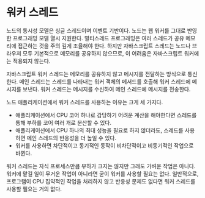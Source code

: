 # 워커 스레드

노드의 동시성 모델은 싱글 스레드이며 이벤트 기반이다.
노드는 웹 워커를 그대로 반영한 프로그래밍 모델 열시 지원한다. 멀티스레드 프로그래밍은 여러 스레드가 공유 메모리에 접근하는 것을 주의 깊게 조율해야 한다.
하지만 자바스크립트 스레드는 노드나 브라우저 모두 기본적으로 메모리를 공유하지 않으므로, 이 어려움은 자바스크립트 워커에는 적용되지 않는다.

자바스크립트 워커 스레드는 메모리를 공유하지 않고 메시지를 전달하는 방식으로 통신한다. 메인 스레드는 스레드를 나타내는 워커 객체의 메서드를 호출해 워커 스레드에 메시지를 보낸다. 워커 스레드는 메시지를 수신하여 메인 스레드에 메시지를 전송한다.

노드 애플리케이션에서 워커 스레드를 사용하는 이유는 크게 세 가지다.

- 애플리케이션에서 CPU 코어 하나로 감당하기 어려운 계산을 해야한다면 스레드를 통해 부하를 코어 여러 개로 분산할 수 있다.
- 애플리케이션에서 CPU 하나의 최대 성능을 필요로 하지 않더라도, 스레드를 사용하면 메인 스레드의 반응성을 더 높일 수 있다.
- 워커를 사용하면 차단적이고 동기적인 동작이 비차단적이고 비동기적인 작업으로 바뀐다.

워커 스레드는 자식 프로세스만큼 부하가 크지는 않지만 그래도 가벼운 작업은 아니다. 워커에 맡길 일이 무거운 작업이 아니라면 굳이 워커를 사용할 필요는 없다. 일반적으로, 프로그램이 CPU 집약적인 작업을 처리하지 않고 반응성 문제도 없다면 워커 스레드를 사용할 필요는 거의 없다.
